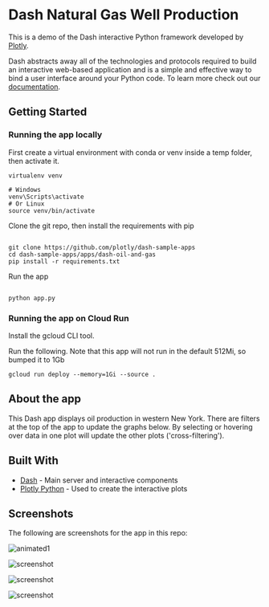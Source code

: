 # Dash Natural Gas Well Production

This is a demo of the Dash interactive Python framework developed by [Plotly](https://plot.ly/).

Dash abstracts away all of the technologies and protocols required to build an interactive web-based application and is a simple and effective way to bind a user interface around your Python code. To learn more check out our [documentation](https://plot.ly/dash).

## Getting Started

### Running the app locally

First create a virtual environment with conda or venv inside a temp folder, then activate it.

```
virtualenv venv

# Windows
venv\Scripts\activate
# Or Linux
source venv/bin/activate

```

Clone the git repo, then install the requirements with pip

```

git clone https://github.com/plotly/dash-sample-apps
cd dash-sample-apps/apps/dash-oil-and-gas
pip install -r requirements.txt

```

Run the app

```

python app.py

```

### Running the app on Cloud Run

Install the gcloud CLI tool.

Run the following.  Note that this app will not run in the default 512Mi, so bumped it to 1Gb

```
gcloud run deploy --memory=1Gi --source .
```


## About the app

This Dash app displays oil production in western New York. There are filters at the top of the app to update the graphs below. By selecting or hovering over data in one plot will update the other plots ('cross-filtering').

## Built With

- [Dash](https://dash.plot.ly/) - Main server and interactive components
- [Plotly Python](https://plot.ly/python/) - Used to create the interactive plots

## Screenshots

The following are screenshots for the app in this repo:

![animated1](screenshots/animated1.gif)

![screenshot](screenshots/screenshot1.png)

![screenshot](screenshots/screenshot2.png)

![screenshot](screenshots/screenshot3.png)

